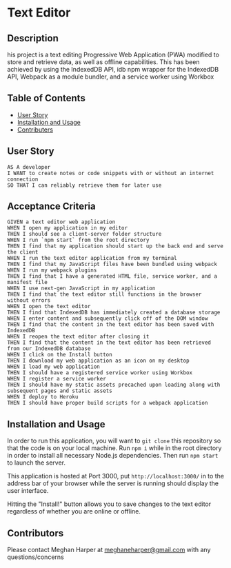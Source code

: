 # Text Editor

## Description
his project is a text editing Progressive Web Application (PWA) modified to store and retrieve data, as well as offline capabilities. This has been achieved by using the IndexedDB API, idb npm wrapper for the IndexedDB API, Webpack as a module bundler, and a service worker using Workbox

## Table of Contents

- [User Story](#user-story)
- [Installation and Usage](#installation-and-usage)
- [Contributers](#contributors)

## User Story 
<pre><code class="md language-md">AS A developer
I WANT to create notes or code snippets with or without an internet connection
SO THAT I can reliably retrieve them for later use</code></pre>
<h2 id="acceptance-criteria">Acceptance Criteria</h2>
<pre><code class="md language-md">GIVEN a text editor web application
WHEN I open my application in my editor
THEN I should see a client-server folder structure
WHEN I run `npm start` from the root directory
THEN I find that my application should start up the back end and serve the client
WHEN I run the text editor application from my terminal
THEN I find that my JavaScript files have been bundled using webpack
WHEN I run my webpack plugins
THEN I find that I have a generated HTML file, service worker, and a manifest file
WHEN I use next-gen JavaScript in my application
THEN I find that the text editor still functions in the browser without errors
WHEN I open the text editor
THEN I find that IndexedDB has immediately created a database storage
WHEN I enter content and subsequently click off of the DOM window
THEN I find that the content in the text editor has been saved with IndexedDB
WHEN I reopen the text editor after closing it
THEN I find that the content in the text editor has been retrieved from our IndexedDB database
WHEN I click on the Install button
THEN I download my web application as an icon on my desktop
WHEN I load my web application
THEN I should have a registered service worker using Workbox
WHEN I register a service worker
THEN I should have my static assets precached upon loading along with subsequent pages and static assets
WHEN I deploy to Heroku
THEN I should have proper build scripts for a webpack application</code></pre>

## Installation and Usage

In order to run this application, you will want to `git clone` this repository so that the code is on your local machine. Run `npm i` while in the root directory in order to install all necessary Node.js dependencies. Then run `npm start` to launch the server.

This application is hosted at Port 3000, put `http://localhost:3000/` in to the address bar of your browser while the server is running should display the user interface.

Hitting the "Install!" button allows you to save changes to the text editor regardless of whether you are online or offline.

## Contributors
 Please contact Meghan Harper at meghaneharper@gmail.com with any questions/concerns
